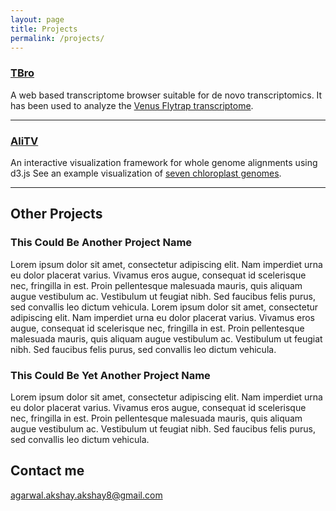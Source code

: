 ```yaml
---
layout: page
title: Projects
permalink: /projects/
---
```


### [TBro](https://github.com/TBroTeam/TBro) 
A web based transcriptome browser suitable for de novo transcriptomics.
It has been used to analyze the [Venus Flytrap transcriptome](http://tbro.carnivorom.com/).

***

### [AliTV](https://github.com/AliTVTeam/AliTV)
An interactive visualization framework for whole genome alignments using d3.js
See an example visualization of [seven chloroplast genomes](https://alitvteam.github.io/AliTV/d3/AliTV.html).

***

## Other Projects

### This Could Be Another Project Name

  Lorem ipsum dolor sit amet, consectetur adipiscing elit. Nam imperdiet urna eu dolor placerat varius. Vivamus eros augue, consequat id scelerisque nec, fringilla in est. Proin pellentesque malesuada mauris, quis aliquam augue vestibulum ac. Vestibulum ut feugiat nibh. Sed faucibus felis purus, sed convallis leo dictum vehicula. Lorem ipsum dolor sit amet, consectetur adipiscing elit. Nam imperdiet urna eu dolor placerat varius. Vivamus eros augue, consequat id scelerisque nec, fringilla in est. Proin pellentesque malesuada mauris, quis aliquam augue vestibulum ac. Vestibulum ut feugiat nibh. Sed faucibus felis purus, sed convallis leo dictum vehicula.
   
### This Could Be Yet Another Project Name

   Lorem ipsum dolor sit amet, consectetur adipiscing elit. Nam imperdiet urna eu dolor placerat varius. Vivamus eros augue, consequat id scelerisque nec, fringilla in est. Proin pellentesque malesuada mauris, quis aliquam augue vestibulum ac. Vestibulum ut feugiat nibh. Sed faucibus felis purus, sed convallis leo dictum vehicula.


## Contact me

[agarwal.akshay.akshay8@gmail.com](mailto:agarwal.akshay.akshay8@gmail.com)

